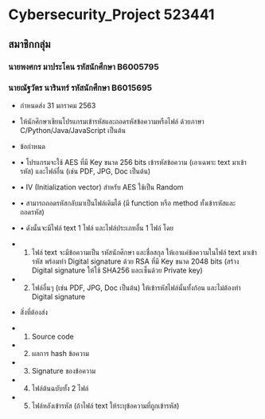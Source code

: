 # Cybersecurity_Project 523441
## สมาชิกกลุ่ม 
### นายพงศกร มาประโคน รหัสนักศึกษา B6005795
### นายณัฐวัตร นารินทร์ รหัสนักศึกษา B6015695

* กำหนดส่ง 31 มกราคม 2563

* ให้นักศึกษาเขียนโปรแกรมเข้ารหัสและถอดรหัสข้อความหรือไฟล์ ด้วยภาษา C/Python/Java/JavaScript เป็นต้น

* ข้อกำหนด
* • โปรแกรมจะใช้ AES ที่มี Key ขนาด 256 bits เข้ารหัสข้อความ (เอาเฉพาะ text มาเข้ารหัส) และไฟล์อื่น (เช่น PDF, JPG, Doc เป็นต้น)
* • IV (Initialization vector) สำหรับ AES ใช้เป็น Random
* • สามารถถอดรหัสกลับมาเป็นไฟล์เดิมได้ (มี function หรือ method ทั้งเข้ารหัสและถอดรหัส)
* • ดังนั้นจะมีไฟล์ text 1 ไฟล์ และไฟล์ประเภทอื่น 1 ไฟล์ โดย
* 1. ไฟล์ text จะมีข้อความเป็น รหัสนักศึกษา และชื่อสกุล ให้เอาแค่ข้อความในไฟล์ text มาเข้ารหัส พร้อมทำ Digital signature ด้วย RSA ที่มี Key ขนาด 2048 bits (สร้าง Digital signature ให้ใช้ SHA256 และเซ็นด้วย Private key)
* 2. ไฟล์อื่นๆ (เช่น PDF, JPG, Doc เป็นต้น) ให้เข้ารหัสไฟล์นั้นทั้งก้อน และไม่ต้องทำ Digital signature

* สิ่งที่ต้องส่ง
* 1. Source code
* 2. ผลการ hash ข้อความ
* 3. Signature ของข้อความ
* 4. ไฟล์ต้นฉบับทั้ง 2 ไฟล์
* 5. ไฟล์หลังเข้ารหัส (ถ้าไฟล์ text ให้ระบุข้อความที่ถูกเข้ารหัส)
